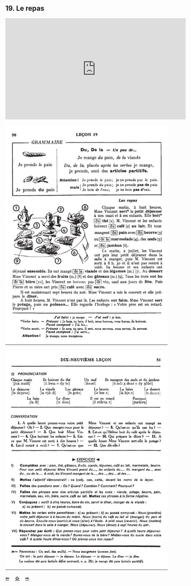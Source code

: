 ## 19. Le repas

<iframe width="560" height="315" src="https://www.youtube.com/embed/JUDJmN0PerU" frameborder="0" allow="accelerometer; autoplay; encrypted-media; gyroscope; picture-in-picture" allowfullscreen></iframe>

![19A](img/19A.JPG)

![19B](img/19B.JPG)

<p style='font-weight:bolder'>
  <a href='18.html' title='Önceki sayfa'>⇦</a>&emsp;
  <a href='..' title='Ana sayfa'>⇧</a>&emsp;
  <a href='20.html' title='Sonraki sayfa'>⇨</a>
</p>